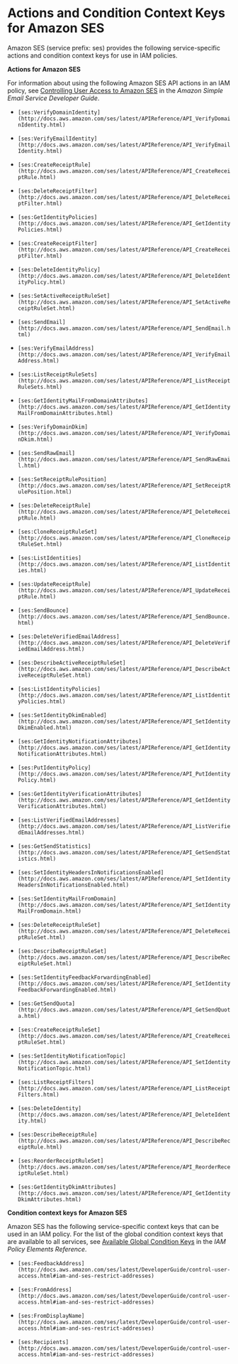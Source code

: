# Actions and Condition Context Keys for Amazon SES<a name="list_ses"></a>

Amazon SES \(service prefix: ses\) provides the following service\-specific actions and condition context keys for use in IAM policies\.

**Actions for Amazon SES**

For information about using the following Amazon SES API actions in an IAM policy, see [Controlling User Access to Amazon SES](http://docs.aws.amazon.com/ses/latest/DeveloperGuide/control-user-access.html) in the *Amazon Simple Email Service Developer Guide*\.

+ `[ses:VerifyDomainIdentity](http://docs.aws.amazon.com/ses/latest/APIReference/API_VerifyDomainIdentity.html)`

+ `[ses:VerifyEmailIdentity](http://docs.aws.amazon.com/ses/latest/APIReference/API_VerifyEmailIdentity.html)`

+ `[ses:CreateReceiptRule](http://docs.aws.amazon.com/ses/latest/APIReference/API_CreateReceiptRule.html)`

+ `[ses:DeleteReceiptFilter](http://docs.aws.amazon.com/ses/latest/APIReference/API_DeleteReceiptFilter.html)`

+ `[ses:GetIdentityPolicies](http://docs.aws.amazon.com/ses/latest/APIReference/API_GetIdentityPolicies.html)`

+ `[ses:CreateReceiptFilter](http://docs.aws.amazon.com/ses/latest/APIReference/API_CreateReceiptFilter.html)`

+ `[ses:DeleteIdentityPolicy](http://docs.aws.amazon.com/ses/latest/APIReference/API_DeleteIdentityPolicy.html)`

+ `[ses:SetActiveReceiptRuleSet](http://docs.aws.amazon.com/ses/latest/APIReference/API_SetActiveReceiptRuleSet.html)`

+ `[ses:SendEmail](http://docs.aws.amazon.com/ses/latest/APIReference/API_SendEmail.html)`

+ `[ses:VerifyEmailAddress](http://docs.aws.amazon.com/ses/latest/APIReference/API_VerifyEmailAddress.html)`

+ `[ses:ListReceiptRuleSets](http://docs.aws.amazon.com/ses/latest/APIReference/API_ListReceiptRuleSets.html)`

+ `[ses:GetIdentityMailFromDomainAttributes](http://docs.aws.amazon.com/ses/latest/APIReference/API_GetIdentityMailFromDomainAttributes.html)`

+ `[ses:VerifyDomainDkim](http://docs.aws.amazon.com/ses/latest/APIReference/API_VerifyDomainDkim.html)`

+ `[ses:SendRawEmail](http://docs.aws.amazon.com/ses/latest/APIReference/API_SendRawEmail.html)`

+ `[ses:SetReceiptRulePosition](http://docs.aws.amazon.com/ses/latest/APIReference/API_SetReceiptRulePosition.html)`

+ `[ses:DeleteReceiptRule](http://docs.aws.amazon.com/ses/latest/APIReference/API_DeleteReceiptRule.html)`

+ `[ses:CloneReceiptRuleSet](http://docs.aws.amazon.com/ses/latest/APIReference/API_CloneReceiptRuleSet.html)`

+ `[ses:ListIdentities](http://docs.aws.amazon.com/ses/latest/APIReference/API_ListIdentities.html)`

+ `[ses:UpdateReceiptRule](http://docs.aws.amazon.com/ses/latest/APIReference/API_UpdateReceiptRule.html)`

+ `[ses:SendBounce](http://docs.aws.amazon.com/ses/latest/APIReference/API_SendBounce.html)`

+ `[ses:DeleteVerifiedEmailAddress](http://docs.aws.amazon.com/ses/latest/APIReference/API_DeleteVerifiedEmailAddress.html)`

+ `[ses:DescribeActiveReceiptRuleSet](http://docs.aws.amazon.com/ses/latest/APIReference/API_DescribeActiveReceiptRuleSet.html)`

+ `[ses:ListIdentityPolicies](http://docs.aws.amazon.com/ses/latest/APIReference/API_ListIdentityPolicies.html)`

+ `[ses:SetIdentityDkimEnabled](http://docs.aws.amazon.com/ses/latest/APIReference/API_SetIdentityDkimEnabled.html)`

+ `[ses:GetIdentityNotificationAttributes](http://docs.aws.amazon.com/ses/latest/APIReference/API_GetIdentityNotificationAttributes.html)`

+ `[ses:PutIdentityPolicy](http://docs.aws.amazon.com/ses/latest/APIReference/API_PutIdentityPolicy.html)`

+ `[ses:GetIdentityVerificationAttributes](http://docs.aws.amazon.com/ses/latest/APIReference/API_GetIdentityVerificationAttributes.html)`

+ `[ses:ListVerifiedEmailAddresses](http://docs.aws.amazon.com/ses/latest/APIReference/API_ListVerifiedEmailAddresses.html)`

+ `[ses:GetSendStatistics](http://docs.aws.amazon.com/ses/latest/APIReference/API_GetSendStatistics.html)`

+ `[ses:SetIdentityHeadersInNotificationsEnabled](http://docs.aws.amazon.com/ses/latest/APIReference/API_SetIdentityHeadersInNotificationsEnabled.html)`

+ `[ses:SetIdentityMailFromDomain](http://docs.aws.amazon.com/ses/latest/APIReference/API_SetIdentityMailFromDomain.html)`

+ `[ses:DeleteReceiptRuleSet](http://docs.aws.amazon.com/ses/latest/APIReference/API_DeleteReceiptRuleSet.html)`

+ `[ses:DescribeReceiptRuleSet](http://docs.aws.amazon.com/ses/latest/APIReference/API_DescribeReceiptRuleSet.html)`

+ `[ses:SetIdentityFeedbackForwardingEnabled](http://docs.aws.amazon.com/ses/latest/APIReference/API_SetIdentityFeedbackForwardingEnabled.html)`

+ `[ses:GetSendQuota](http://docs.aws.amazon.com/ses/latest/APIReference/API_GetSendQuota.html)`

+ `[ses:CreateReceiptRuleSet](http://docs.aws.amazon.com/ses/latest/APIReference/API_CreateReceiptRuleSet.html)`

+ `[ses:SetIdentityNotificationTopic](http://docs.aws.amazon.com/ses/latest/APIReference/API_SetIdentityNotificationTopic.html)`

+ `[ses:ListReceiptFilters](http://docs.aws.amazon.com/ses/latest/APIReference/API_ListReceiptFilters.html)`

+ `[ses:DeleteIdentity](http://docs.aws.amazon.com/ses/latest/APIReference/API_DeleteIdentity.html)`

+ `[ses:DescribeReceiptRule](http://docs.aws.amazon.com/ses/latest/APIReference/API_DescribeReceiptRule.html)`

+ `[ses:ReorderReceiptRuleSet](http://docs.aws.amazon.com/ses/latest/APIReference/API_ReorderReceiptRuleSet.html)`

+ `[ses:GetIdentityDkimAttributes](http://docs.aws.amazon.com/ses/latest/APIReference/API_GetIdentityDkimAttributes.html)`

**Condition context keys for Amazon SES**

Amazon SES has the following service\-specific context keys that can be used in an IAM policy\. For the list of the global condition context keys that are available to all services, see [Available Global Condition Keys](reference_policies_condition-keys.md#AvailableKeys) in the *IAM Policy Elements Reference*\.

+ `[ses:FeedbackAddress](http://docs.aws.amazon.com/ses/latest/DeveloperGuide/control-user-access.html#iam-and-ses-restrict-addresses)`

+ `[ses:FromAddress](http://docs.aws.amazon.com/ses/latest/DeveloperGuide/control-user-access.html#iam-and-ses-restrict-addresses)`

+ `[ses:FromDisplayName](http://docs.aws.amazon.com/ses/latest/DeveloperGuide/control-user-access.html#iam-and-ses-restrict-addresses)`

+ `[ses:Recipients](http://docs.aws.amazon.com/ses/latest/DeveloperGuide/control-user-access.html#iam-and-ses-restrict-addresses)`